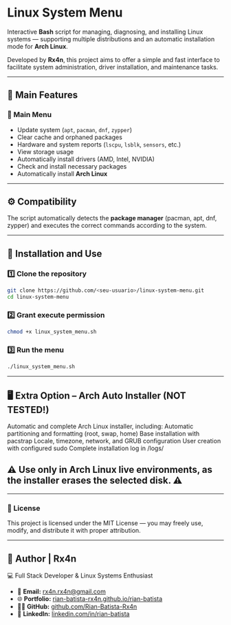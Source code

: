 # Linux System Menu

Interactive **Bash** script for managing, diagnosing, and installing Linux systems — supporting multiple distributions and an automatic installation mode for **Arch Linux**.

Developed by **Rx4n**, this project aims to offer a simple and fast interface to facilitate system administration, driver installation, and maintenance tasks.

---

## 🚀 Main Features

### 🧩 Main Menu
- Update system (`apt`, `pacman`, `dnf`, `zypper`)
- Clear cache and orphaned packages
- Hardware and system reports (`lscpu`, `lsblk`, `sensors`, etc.)
- View storage usage
- Automatically install drivers (AMD, Intel, NVIDIA)
- Check and install necessary packages
- Automatically install **Arch Linux**

---

## ⚙️ Compatibility

The script automatically detects the **package manager** (pacman, apt, dnf, zypper) and executes the correct commands according to the system.

---

## 🧠 Installation and Use

### 1️⃣ Clone the repository
```bash
git clone https://github.com/<seu-usuario>/linux-system-menu.git
cd linux-system-menu
```
### 2️⃣ Grant execute permission
```bash
chmod +x linux_system_menu.sh
```
### 3️⃣ Run the menu
```bash
./linux_system_menu.sh
```
---

## 🖥️ Extra Option – Arch Auto Installer (NOT TESTED!)
Automatic and complete Arch Linux installer, including:
Automatic partitioning and formatting (root, swap, home)
Base installation with pacstrap
Locale, timezone, network, and GRUB configuration
User creation with configured sudo
Complete installation log in /logs/

## ⚠️ Use only in Arch Linux live environments, as the installer erases the selected disk. ⚠️

---

### 📜 License
This project is licensed under the MIT License — you may freely use, modify, and distribute it with proper attribution.

---

## 👤 Author | **Rx4n**
💻 Full Stack Developer & Linux Systems Enthusiast
- 📧 **Email:** [rx4n.rx4n@gmail.com](mailto:rx4n.rx4n@gmail.com)  
- 🌐 **Portfolio:** [rian-batista-rx4n.github.io/rian-batista](https://rian-batista-rx4n.github.io/rian-batista/)  
- 🧑‍💻 **GitHub:** [github.com/Rian-Batista-Rx4n](https://github.com/Rian-Batista-Rx4n)  
- 💼 **LinkedIn:** [linkedin.com/in/rian-batista](https://www.linkedin.com/in/rian-batista/) 
